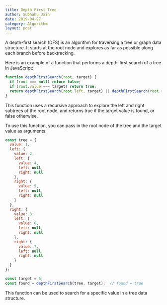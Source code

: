 ```yaml
---
title: Depth First Tree
author: Subhahu Jain
date: 2019-04-27
category: Algorithm
layout: post
---
```




A depth-first search (DFS) is an algorithm for traversing a tree or graph data structure. It starts at the root node and explores as far as possible along each branch before backtracking.

Here is an example of a function that performs a depth-first search of a tree in JavaScript:

```js
function depthFirstSearch(root, target) {
  if (root === null) return false;
  if (root.value === target) return true;
  return depthFirstSearch(root.left, target) || depthFirstSearch(root.right, target);
}
```

This function uses a recursive approach to explore the left and right subtrees of the root node, and returns true if the target value is found, or false otherwise.

To use this function, you can pass in the root node of the tree and the target value as arguments:

```js
const tree = {
  value: 1,
  left: {
    value: 2,
    left: {
      value: 4,
      left: null,
      right: null
    },
    right: {
      value: 5,
      left: null,
      right: null
    }
  },
  right: {
    value: 3,
    left: {
      value: 6,
      left: null,
      right: null
    },
    right: {
      value: 7,
      left: null,
      right: null
    }
  }
};

const target = 6;
const found = depthFirstSearch(tree, target);  // found = true
```

This function can be used to search for a specific value in a tree data structure.